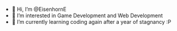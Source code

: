 - 👋 Hi, I’m @EisenhornE
- 👀 I’m interested in Game Development and Web Development
- 🌱 I’m currently learning coding again after a year of stagnancy :P

<!---
EisenhornE/EisenhornE is a ✨ special ✨ repository because its `README.md` (this file) appears on your GitHub profile.
You can click the Preview link to take a look at your changes.
--->
